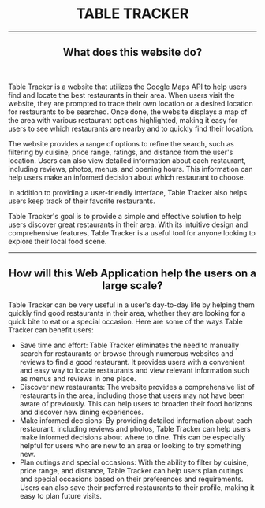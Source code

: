 <h1 align="center">TABLE TRACKER</h1>

<hr>
<h2 align="center">What does this website do?</h1>
<br>
<p>Table Tracker is a website that utilizes the Google Maps API to help users find and locate the best restaurants in their area. When users visit the website, they are prompted to trace their own location or a desired location for restaurants to be searched. Once done, the website displays a map of the area with various restaurant options highlighted, making it easy for users to see which restaurants are nearby and to quickly find their location.</p>
<p>The website provides a range of options to refine the search, such as filtering by cuisine, price range, ratings, and distance from the user's location. Users can also view detailed information about each restaurant, including reviews, photos, menus, and opening hours. This information can help users make an informed decision about which restaurant to choose.</p>
<p>In addition to providing a user-friendly interface, Table Tracker also helps users keep track of their favorite restaurants.</p>
<p>Table Tracker's goal is to provide a simple and effective solution to help users discover great restaurants in their area. With its intuitive design and comprehensive features, Table Tracker is a useful tool for anyone looking to explore their local food scene.</p>
<hr>
  
<h2 align="center">How will this Web Application help the users on a large scale?</h1>

<p>Table Tracker can be very useful in a user's day-to-day life by helping them quickly find good restaurants in their area, whether they are looking for a quick bite to eat or a special occasion. Here are some of the ways Table Tracker can benefit users:</p>

<ul>
 <li>Save time and effort: Table Tracker eliminates the need to manually search for restaurants or browse through numerous websites and reviews to find a good     restaurant. It provides users with a convenient and easy way to locate restaurants and view relevant information such as menus and reviews in one place.</li>

<li>Discover new restaurants: The website provides a comprehensive list of restaurants in the area, including those that users may not have been aware of previously. This can help users to broaden their food horizons and discover new dining experiences.</li>

<li>Make informed decisions: By providing detailed information about each restaurant, including reviews and photos, Table Tracker can help users make informed decisions about where to dine. This can be especially helpful for users who are new to an area or looking to try something new.</li>

<li>Plan outings and special occasions: With the ability to filter by cuisine, price range, and distance, Table Tracker can help users plan outings and special occasions based on their preferences and requirements. Users can also save their preferred restaurants to their profile, making it easy to plan future visits.</li>
</ul>
